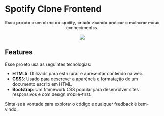 # Spotify Clone Frontend
<p align="center">
    Esse projeto e um clone do spotify, criado visando praticar e melhorar meus conhecimentos. 
</p>
<p align="center">
  <img src="/to_readme/video.gif">
</p>

## Features
Esse projeto usa as seguintes tecnologias:
- **HTML5**: Utilizado para estruturar e apresentar conteúdo na web.
- **CSS3**: Usado para descrever a aparência e formatação de um documento escrito em HTML.
- **Bootstrap**: Um framework CSS popular para desenvolver sites responsivos e com design mobile-first.

Sinta-se à vontade para explorar o código e qualquer feedback é bem-vindo.
